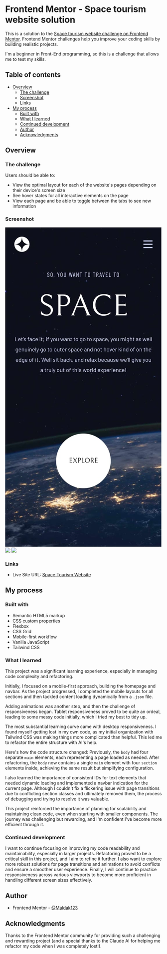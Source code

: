 # Frontend Mentor - Space tourism website solution

This is a solution to the [Space tourism website challenge on Frontend Mentor](https://www.frontendmentor.io/challenges/space-tourism-multipage-website-gRWj1URZ3). Frontend Mentor challenges help you improve your coding skills by building realistic projects.

I'm a beginner in Front-End programming, so this is a challenge that allows me to test my skills.

## Table of contents

- [Overview](#overview)
  - [The challenge](#the-challenge)
  - [Screenshot](#screenshot)
  - [Links](#links)
- [My process](#my-process)
  - [Built with](#built-with)
  - [What I learned](#what-i-learned)
  - [Continued development](#continued-development)
  - [Author](#author)
  - [Acknowledgments](#acknowledgments)

## Overview

### The challenge

Users should be able to:

- View the optimal layout for each of the website's pages depending on their device's screen size
- See hover states for all interactive elements on the page
- View each page and be able to toggle between the tabs to see new information

### Screenshot

![](./screenshots/print1.jpg)
![](./screenshots/print2.jpg)
![](./screenshots/print3.jpg)

### Links

- Live Site URL: [Space Tourism Website](https://space-tourism-website-theta-livid.vercel.app/)

## My process

### Built with

- Semantic HTML5 markup
- CSS custom properties
- Flexbox
- CSS Grid
- Mobile-first workflow
- Vanilla JavaScript
- Tailwind CSS

### What I learned

This project was a significant learning experience, especially in managing code complexity and refactoring.

Initially, I focused on a mobile-first approach, building the homepage and navbar. As the project progressed, I completed the mobile layouts for all sections and then tackled content loading dynamically from a `.json` file.

Adding animations was another step, and then the challenge of responsiveness began. Tablet responsiveness proved to be quite an ordeal, leading to some messy code initially, which I tried my best to tidy up.

The most substantial learning curve came with desktop responsiveness. I found myself getting lost in my own code, as my initial organization with Tailwind CSS was making things more complicated than helpful. This led me to refactor the entire structure with AI's help.

Here's how the code structure changed:
Previously, the `body` had four separate `main` elements, each representing a page loaded as needed. After refactoring, the `body` now contains a single `main` element with four `section` elements inside, achieving the same result but simplifying configuration.

I also learned the importance of consistent IDs for text elements that needed dynamic loading and implemented a navbar indication for the current page. Although I couldn't fix a flickering issue with page transitions due to conflicting section classes and ultimately removed them, the process of debugging and trying to resolve it was valuable.

This project reinforced the importance of planning for scalability and maintaining clean code, even when starting with smaller components. The journey was challenging but rewarding, and I'm confident I've become more efficient through it.

### Continued development

I want to continue focusing on improving my code readability and maintainability, especially in larger projects. Refactoring proved to be a critical skill in this project, and I aim to refine it further. I also want to explore more robust solutions for page transitions and animations to avoid conflicts and ensure a smoother user experience. Finally, I will continue to practice responsiveness across various viewports to become more proficient in handling different screen sizes effectively.

## Author

- Frontend Mentor - [@Maldak123](https://www.frontendmentor.io/profile/Maldak123)

## Acknowledgments

Thanks to the Frontend Mentor community for providing such a challenging and rewarding project (and a special thanks to the Claude AI for helping me refactor my code when I was completely lost!).
